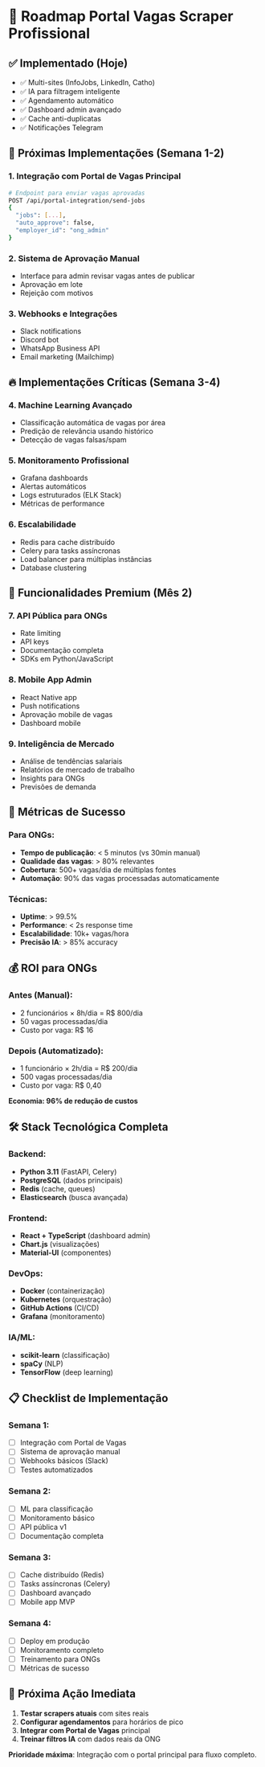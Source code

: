 # 🚀 Roadmap Portal Vagas Scraper Profissional

## ✅ **Implementado (Hoje)**
- ✅ Multi-sites (InfoJobs, LinkedIn, Catho)
- ✅ IA para filtragem inteligente
- ✅ Agendamento automático
- ✅ Dashboard admin avançado
- ✅ Cache anti-duplicatas
- ✅ Notificações Telegram

## 🎯 **Próximas Implementações (Semana 1-2)**

### 1. **Integração com Portal de Vagas Principal**
```bash
# Endpoint para enviar vagas aprovadas
POST /api/portal-integration/send-jobs
{
  "jobs": [...],
  "auto_approve": false,
  "employer_id": "ong_admin"
}
```

### 2. **Sistema de Aprovação Manual**
- Interface para admin revisar vagas antes de publicar
- Aprovação em lote
- Rejeição com motivos

### 3. **Webhooks e Integrações**
- Slack notifications
- Discord bot
- WhatsApp Business API
- Email marketing (Mailchimp)

## 🔥 **Implementações Críticas (Semana 3-4)**

### 4. **Machine Learning Avançado**
- Classificação automática de vagas por área
- Predição de relevância usando histórico
- Detecção de vagas falsas/spam

### 5. **Monitoramento Profissional**
- Grafana dashboards
- Alertas automáticos
- Logs estruturados (ELK Stack)
- Métricas de performance

### 6. **Escalabilidade**
- Redis para cache distribuído
- Celery para tasks assíncronas
- Load balancer para múltiplas instâncias
- Database clustering

## 🌟 **Funcionalidades Premium (Mês 2)**

### 7. **API Pública para ONGs**
- Rate limiting
- API keys
- Documentação completa
- SDKs em Python/JavaScript

### 8. **Mobile App Admin**
- React Native app
- Push notifications
- Aprovação mobile de vagas
- Dashboard mobile

### 9. **Inteligência de Mercado**
- Análise de tendências salariais
- Relatórios de mercado de trabalho
- Insights para ONGs
- Previsões de demanda

## 🎯 **Métricas de Sucesso**

### Para ONGs:
- **Tempo de publicação**: < 5 minutos (vs 30min manual)
- **Qualidade das vagas**: > 80% relevantes
- **Cobertura**: 500+ vagas/dia de múltiplas fontes
- **Automação**: 90% das vagas processadas automaticamente

### Técnicas:
- **Uptime**: > 99.5%
- **Performance**: < 2s response time
- **Escalabilidade**: 10k+ vagas/hora
- **Precisão IA**: > 85% accuracy

## 💰 **ROI para ONGs**

### Antes (Manual):
- 2 funcionários × 8h/dia = R$ 800/dia
- 50 vagas processadas/dia
- Custo por vaga: R$ 16

### Depois (Automatizado):
- 1 funcionário × 2h/dia = R$ 200/dia  
- 500 vagas processadas/dia
- Custo por vaga: R$ 0,40

**Economia: 96% de redução de custos**

## 🛠️ **Stack Tecnológica Completa**

### Backend:
- **Python 3.11** (FastAPI, Celery)
- **PostgreSQL** (dados principais)
- **Redis** (cache, queues)
- **Elasticsearch** (busca avançada)

### Frontend:
- **React + TypeScript** (dashboard admin)
- **Chart.js** (visualizações)
- **Material-UI** (componentes)

### DevOps:
- **Docker** (containerização)
- **Kubernetes** (orquestração)
- **GitHub Actions** (CI/CD)
- **Grafana** (monitoramento)

### IA/ML:
- **scikit-learn** (classificação)
- **spaCy** (NLP)
- **TensorFlow** (deep learning)

## 📋 **Checklist de Implementação**

### Semana 1:
- [ ] Integração com Portal de Vagas
- [ ] Sistema de aprovação manual
- [ ] Webhooks básicos (Slack)
- [ ] Testes automatizados

### Semana 2:
- [ ] ML para classificação
- [ ] Monitoramento básico
- [ ] API pública v1
- [ ] Documentação completa

### Semana 3:
- [ ] Cache distribuído (Redis)
- [ ] Tasks assíncronas (Celery)
- [ ] Dashboard avançado
- [ ] Mobile app MVP

### Semana 4:
- [ ] Deploy em produção
- [ ] Monitoramento completo
- [ ] Treinamento para ONGs
- [ ] Métricas de sucesso

## 🎯 **Próxima Ação Imediata**

1. **Testar scrapers atuais** com sites reais
2. **Configurar agendamentos** para horários de pico
3. **Integrar com Portal de Vagas** principal
4. **Treinar filtros IA** com dados reais da ONG

**Prioridade máxima**: Integração com o portal principal para fluxo completo.